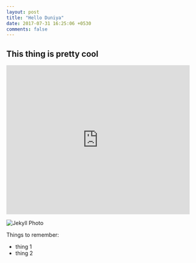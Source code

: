 ```yaml
---
layout: post
title: "Hello Duniya"
date: 2017-07-31 16:25:06 +0530
comments: false
---
```


## This thing is pretty cool

<iframe  title="YouTube video player" width="480" height="390" src="http://www.youtube.com/watch?v=TheVideoID?autoplay=1" frameborder="0" allowfullscreen></iframe>

![Jekyll Photo](https://upload.wikimedia.org/wikipedia/en/d/d9/Jekyll_2007_title_card.jpg)

Things to remember:
+ thing 1
+ thing 2
